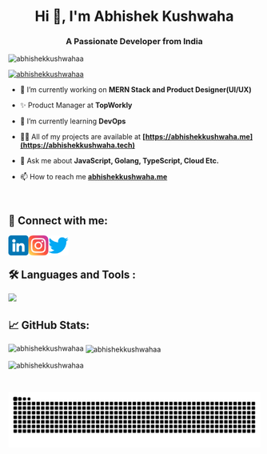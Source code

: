 <h1 align="center">Hi 👋, I'm Abhishek Kushwaha</h1>
<h3 align="center">A Passionate Developer from India</h3>

<p align="left"> <img src="https://komarev.com/ghpvc/?username=abhishekkushwahaa&label=Profile%20views&color=0e75b6&style=flat" alt="abhishekkushwahaa" /> </p>

<p align="left"> <a href="https://github.com/ryo-ma/github-profile-trophy"><img src="https://github-profile-trophy.vercel.app/?username=abhishekkushwahaa" alt="abhishekkushwahaa" /></a> </p>

- 🔭 I’m currently working on **MERN Stack and Product Designer(UI/UX)**

- ✨ Product Manager at **TopWorkly**

- 🌱 I’m currently learning **DevOps**

- 👨‍💻 All of my projects are available at **[https://abhishekkushwaha.me](https://abhishekkushwaha.tech)**

- 💬 Ask me about **JavaScript, Golang, TypeScript, Cloud Etc.**

- 📫 How to reach me **[abhishekkushwaha.me](https://abhishekkushwaha.me)**

<br>

## 🤝 Connect with me:

<a href="https://www.linkedin.com/in/abhishekkushwahaa/"><img align="left" src="./images/linkedin.png" width="40" alt="abhishek || linkedin"/></a>
<a href="https://www.instagram.com/abhishekkushwaha.me/"><img align="left" src="./images/instagram.png" width="40" alt="abhishek || Instagram"/></a>
<a href="https://twitter.com/AbhishekKushwaa"><img align="left" src="./images/twitter.png" width="40" alt="abhishek || Twitter"/></a>

<br>
<br>

<div id="badges">
  
## 🛠️ Languages and Tools :
<p>
  <a href="https://skillicons.dev">
   <img src="https://skillicons.dev/icons?i=javascript,typescript,go,php,react,nodejs,express,mongodb,html,css,tailwind,java,git,github,figma,aws,docker,kubernetes,bash,linux,nextjs,mysql,postgres,postman,prisma,redis,redux,bun,nginx"/>
  </a>
</p>
</div>


## 📈 GitHub Stats:

<p><img align="left" src="https://github-readme-stats.vercel.app/api/top-langs?username=abhishekkushwahaa&show_icons=true&locale=en&layout=compact" alt="abhishekkushwahaa" /></p>

<p>&nbsp;<img align="center" src="https://github-readme-stats.vercel.app/api?username=abhishekkushwahaa&show_icons=true&locale=en" alt="abhishekkushwahaa" /></p>

<p><img align="center" src="https://github-readme-streak-stats.herokuapp.com/?user=abhishekkushwahaa&" alt="abhishekkushwahaa" /></p>

<br clear="both">

![Snake animation](https://github.com/abhishekkushwahaa/abhishekkushwahaa/blob/output/github-contribution-grid-snake.svg)
